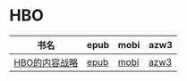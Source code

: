# HBO

| 书名 | epub | mobi | azw3 |
| --- | --- | --- | --- |
| [HBO的内容战略](http://ct.dalanmei.com/f/31084289-571802882-9ad8b5) | [epub](http://ct.dalanmei.com/f/31084289-571802882-9ad8b5) | [mobi](http://ct.dalanmei.com/f/31084289-571533145-4ae464) | [azw3](http://ct.dalanmei.com/f/31084289-571989803-9322ee) |

